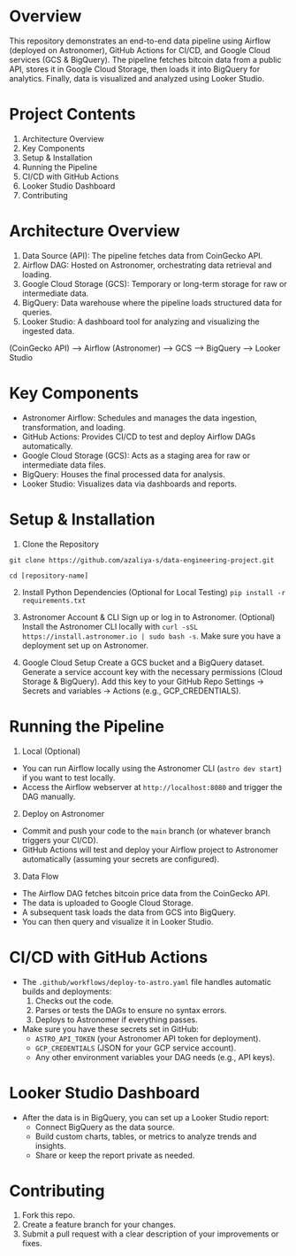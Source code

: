 Overview
========
This repository demonstrates an end-to-end data pipeline using Airflow (deployed on Astronomer), GitHub Actions for CI/CD, and Google Cloud services (GCS & BigQuery). The pipeline fetches bitcoin data from a public API, stores it in Google Cloud Storage, then loads it into BigQuery for analytics. Finally, data is visualized and analyzed using Looker Studio.



Project Contents
================

1. Architecture Overview
2. Key Components
3. Setup & Installation
4. Running the Pipeline
5. CI/CD with GitHub Actions
6. Looker Studio Dashboard
7. Contributing

Architecture Overview
===========================

1. Data Source (API): The pipeline fetches data from CoinGecko API.
2. Airflow DAG: Hosted on Astronomer, orchestrating data retrieval and loading.
3. Google Cloud Storage (GCS): Temporary or long-term storage for raw or intermediate data.
4. BigQuery: Data warehouse where the pipeline loads structured data for queries.
5. Looker Studio: A dashboard tool for analyzing and visualizing the ingested data.
   
(CoinGecko API) --> Airflow (Astronomer) --> GCS --> BigQuery --> Looker Studio

Key Components
=================================

- Astronomer Airflow: Schedules and manages the data ingestion, transformation, and loading.
- GitHub Actions: Provides CI/CD to test and deploy Airflow DAGs automatically.
- Google Cloud Storage (GCS): Acts as a staging area for raw or intermediate data files.
- BigQuery: Houses the final processed data for analysis.
- Looker Studio: Visualizes data via dashboards and reports.


Setup & Installation
=================================

1. Clone the Repository
   
```git clone https://github.com/azaliya-s/data-engineering-project.git```

```cd [repository-name]```

2. Install Python Dependencies (Optional for Local Testing)
```pip install -r requirements.txt```

4. Astronomer Account & CLI
Sign up or log in to Astronomer.
(Optional) Install the Astronomer CLI locally with ```curl -sSL https://install.astronomer.io | sudo bash -s```.
Make sure you have a deployment set up on Astronomer.

6. Google Cloud Setup
Create a GCS bucket and a BigQuery dataset.
Generate a service account key with the necessary permissions (Cloud Storage & BigQuery).
Add this key to your GitHub Repo Settings → Secrets and variables → Actions (e.g., GCP_CREDENTIALS).


Running the Pipeline
=================================

1. Local (Optional)
- You can run Airflow locally using the Astronomer CLI (```astro dev start```) if you want to test locally.
- Access the Airflow webserver at ```http://localhost:8080``` and trigger the DAG manually.
2. Deploy on Astronomer
- Commit and push your code to the ```main``` branch (or whatever branch triggers your CI/CD).
- GitHub Actions will test and deploy your Airflow project to Astronomer automatically (assuming your secrets are configured).
3. Data Flow
- The Airflow DAG fetches bitcoin price data from the CoinGecko API.
- The data is uploaded to Google Cloud Storage.
- A subsequent task loads the data from GCS into BigQuery.
- You can then query and visualize it in Looker Studio.

CI/CD with GitHub Actions
=================================

- The ```.github/workflows/deploy-to-astro.yaml``` file handles automatic builds and deployments:
  1. Checks out the code.
  2. Parses or tests the DAGs to ensure no syntax errors.
  3. Deploys to Astronomer if everything passes.
- Make sure you have these secrets set in GitHub:
  - ```ASTRO_API_TOKEN``` (your Astronomer API token for deployment).
  - ```GCP_CREDENTIALS``` (JSON for your GCP service account).
  - Any other environment variables your DAG needs (e.g., API keys).

Looker Studio Dashboard
=================================

- After the data is in BigQuery, you can set up a Looker Studio report:
  - Connect BigQuery as the data source.
  - Build custom charts, tables, or metrics to analyze trends and insights.
  - Share or keep the report private as needed.

Contributing
=================================

1. Fork this repo.
2. Create a feature branch for your changes.
3. Submit a pull request with a clear description of your improvements or fixes.



